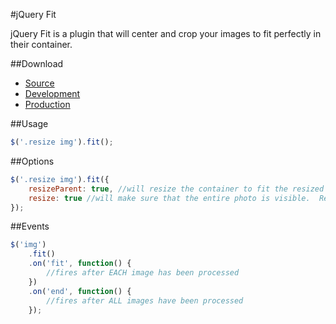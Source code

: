 #jQuery Fit

jQuery Fit is a plugin that will center and crop your images to fit perfectly in their container.

##Download

- [Source](http://github.com/jgallen23/fit)
- [Development](https://raw.github.com/jgallen23/fit/master/dist/jquery.fit.js)
- [Production](https://raw.github.com/jgallen23/fit/master/dist/jquery.fit.min.js)

##Usage

```js
$('.resize img').fit();
```

##Options

```js
$('.resize img').fit({
	resizeParent: true, //will resize the container to fit the resized image's aspect ratio [default: false]
	resize: true //will make sure that the entire photo is visible.  Resizes to fit the container and maintains aspect ratio [default: true]
});
```

##Events

```js
$('img')
	.fit()
	.on('fit', function() {
		//fires after EACH image has been processed 
	})
	.on('end', function() {
		//fires after ALL images have been processed
	});
```
